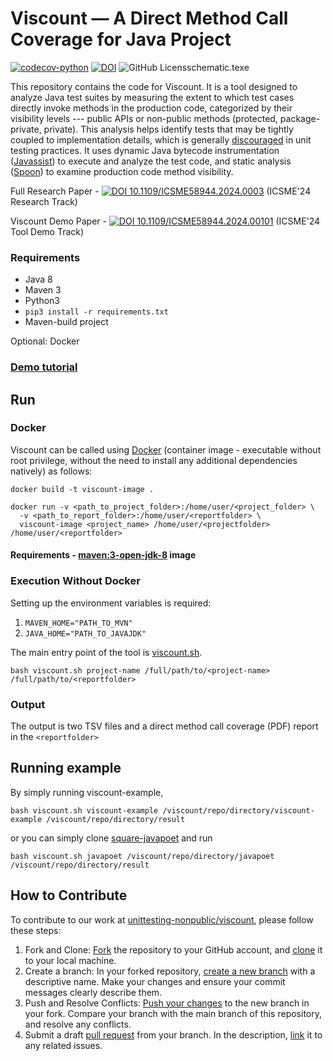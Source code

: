 # Viscount &mdash; A Direct Method Call Coverage for Java Project
[![codecov-python](https://codecov.io/github/unittesting-nonpublic/viscount/branch/main/graph/badge.svg?token=tkq655ROg3)](https://app.codecov.io/github/unittesting-nonpublic/viscount)
[![DOI](https://zenodo.org/badge/DOI/10.1109/ICSME58944.2024.00101.svg)](https://doi.org/10.1109/ICSME58944.2024.00101)
![GitHub Licens[schematic.tex](images%2Fschematic.tex)e](https://img.shields.io/github/license/unittesting-nonpublic/viscount)

This repository contains the code for Viscount. It is a tool designed to analyze Java test suites by measuring the extent to which test cases directly invoke methods in the production code, categorized by their visibility levels --- public APIs or non-public methods (protected, package-private, private). This analysis helps identify tests that may be tightly coupled to implementation details, which is generally [discouraged](https://abseil.io/resources/swe-book/html/ch12.html#test_via_public_apis) in unit testing practices. It uses dynamic Java bytecode instrumentation ([Javassist](https://github.com/jboss-javassist/javassist)) to execute and analyze the test code, and static analysis ([Spoon](https://github.com/INRIA/spoon)) to examine production code method visibility.

Full Research Paper - [![DOI 10.1109/ICSME58944.2024.0003](https://img.shields.io/badge/10.1109%2FICSME58944.2024.00037-black?logo=DOI)](https://doi.org/10.1109/ICSME58944.2024.00037) 
(ICSME'24 Research Track)

Viscount Demo Paper - [![DOI 10.1109/ICSME58944.2024.00101](https://img.shields.io/badge/10.1109%2FICSME58944.2024.00101-black?logo=DOI)](https://doi.org/10.1109/ICSME58944.2024.00101)
(ICSME'24 Tool Demo Track)

### Requirements
- Java 8
- Maven 3
- Python3
- `pip3 install -r requirements.txt`
- Maven-build project

Optional: Docker


### [Demo tutorial](https://www.youtube.com/watch?v=ZUyRtiUnbsU)

## Run
### Docker
Viscount can be called using [Docker](https://www.docker.com/101-tutorial/) (container image - executable without root privilege, without the need to install any additional dependencies natively) as follows:

```
docker build -t viscount-image .
```

```
docker run -v <path_to_project_folder>:/home/user/<project_folder> \
  -v <path_to_report_folder>:/home/user/<reportfolder> \
  viscount-image <project_name> /home/user/<projectfolder> /home/user/<reportfolder>
```

#### Requirements - [maven:3-open-jdk-8](https://hub.docker.com/layers/library/maven/3-openjdk-8/images/sha256-29cc4c106af036b3727fad911174511d5af3103710419e1fd3d0718aa217f7ae?context=explore) image

### Execution Without Docker

Setting up the environment variables is required:
1. `MAVEN_HOME="PATH_TO_MVN"`
2. `JAVA_HOME="PATH_TO_JAVAJDK"`

The main entry point of the tool is [viscount.sh](https://github.com/unittesting-nonpublic/viscount/blob/main/viscount.sh).

```
bash viscount.sh project-name /full/path/to/<project-name> /full/path/to/<reportfolder>
```
### Output

The output is two TSV files and a direct method call coverage (PDF) report in the `<reportfolder>`

## Running example
By simply running viscount-example,

```
bash viscount.sh viscount-example /viscount/repo/directory/viscount-example /viscount/repo/directory/result
```

or you can simply clone [square-javapoet](https://github.com/square/javapoet/tree/f27ad04c9e7de4ec7b207979cfd47ec1d878ca03) and run
```
bash viscount.sh javapoet /viscount/repo/directory/javapoet /viscount/repo/directory/result
```

## How to Contribute
To contribute to our work at [unittesting-nonpublic/viscount](https://github.com/unittesting-nonpublic/viscount), please follow these steps:

1. Fork and Clone: [Fork](https://help.github.com/articles/fork-a-repo/) the repository to your GitHub account, and [clone](https://docs.github.com/en/repositories/creating-and-managing-repositories/cloning-a-repository) it to your local machine.
2. Create a branch: In your forked repository, [create a new branch](https://docs.github.com/en/pull-requests/collaborating-with-pull-requests/proposing-changes-to-your-work-with-pull-requests/creating-and-deleting-branches-within-your-repository) with a descriptive name. Make your changes and ensure your commit messages clearly describe them.
3. Push and Resolve Conflicts: [Push your changes](https://docs.github.com/en/get-started/using-git/pushing-commits-to-a-remote-repository) to the new branch in your fork. Compare your branch with the main branch of this repository, and resolve any conflicts.
4. Submit a draft [pull request](https://docs.github.com/en/get-started/quickstart/hello-world#opening-a-pull-request) from your branch. In the description, [link]((https://docs.github.com/en/get-started/writing-on-github/working-with-advanced-formatting/autolinked-references-and-urls) ) it to any related issues.
